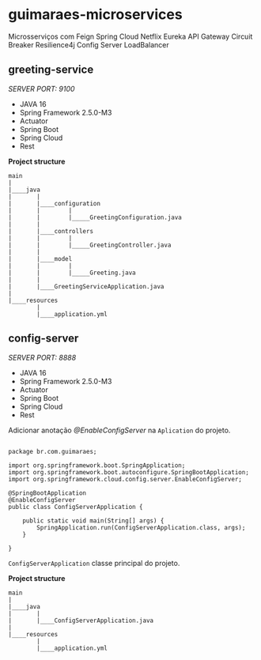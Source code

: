 # guimaraes-microservices
Microsserviços com Feign Spring Cloud Netflix Eureka API Gateway Circuit Breaker Resilience4j Config Server LoadBalancer

## greeting-service
*SERVER PORT: 9100*

- JAVA 16
- Spring Framework 2.5.0-M3
- Actuator
- Spring Boot
- Spring Cloud
- Rest

**Project structure**

```
main
|
|____java
|       |
|       |____configuration
|       |        |
|       |        |_____GreetingConfiguration.java
|       | 
|       |____controllers
|       |        |
|       |        |_____GreetingController.java
|       |
|       |____model
|       |        |
|       |        |_____Greeting.java
|       |
|       |____GreetingServiceApplication.java
|
|____resources
        |
        |____application.yml
``` 

## config-server
*SERVER PORT: 8888*

- JAVA 16
- Spring Framework 2.5.0-M3
- Actuator
- Spring Boot
- Spring Cloud
- Rest

Adicionar anotação _@EnableConfigServer_ na ```Aplication``` do projeto.

```

package br.com.guimaraes;

import org.springframework.boot.SpringApplication;
import org.springframework.boot.autoconfigure.SpringBootApplication;
import org.springframework.cloud.config.server.EnableConfigServer;

@SpringBootApplication
@EnableConfigServer
public class ConfigServerApplication {

	public static void main(String[] args) {
		SpringApplication.run(ConfigServerApplication.class, args);
	}

}
```
```ConfigServerApplication``` classe principal do projeto.


**Project structure**

```
main
|
|____java
|       |
|       |____ConfigServerApplication.java
|
|____resources
        |
        |____application.yml
``` 





